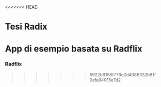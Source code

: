 <<<<<<< HEAD
# Tesi Radix

App di esempio basata su Radflix
=======
### Radflix
>>>>>>> 8922b8158f776e2d4088332b81f0efa94015e7d2
